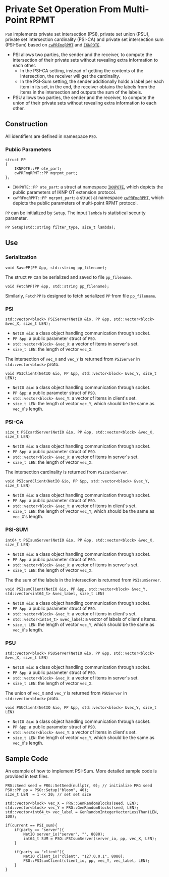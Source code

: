 # Private Set Operation From Multi-Point RPMT
`PSO` implements private set intersection (PSI), private set union (PSU), private set intersection cardinality (PSI-CA) and private set intersection sum (PSI-Sum) based on [`cwPRFmqRPMT`](../rpmt/cwprf_mqrpmt.md) and [`IKNPOTE`](../ot/iknp_ote.md).

* PSI allows two parties, the sender and the receiver, to compute the intersection of their private sets without revealing extra information to each other.
    - In the PSI-CA setting, instead of getting the contents of the intersection, the receiver will get the cardinality.
    - In the PSI-Sum setting, the sender additionally holds a label per each item in its set, in the end, the receiver obtains the labels from the items in the intersection and outputs the sum of the labels. 
* PSU allows two parties, the sender and the receiver, to compute the union of their private sets without revealing extra information to each other.


## Construction
All identifiers are defined in namespace `PSO`.

### Public Parameters
```
struct PP
{
    IKNPOTE::PP ote_part; 
    cwPRFmqRPMT::PP mqrpmt_part; 
};
```
* `IKNPOTE::PP ote_part`: a struct at namespace [`IKNPOTE`](../ot/iknp_ote.md), which depicts the public parameters of IKNP OT extension protocol.
* `cwPRFmqRPMT::PP mqrpmt_part`: a struct at namespace [`cwPRFmqRPMT`](../rpmt/cwprf_mqrpmt.md), which depicts the public parameters of multi-point RPMT protocol.

`PP` can be initialized by `Setup`. The input `lambda` is statistical security parameter.
```
PP Setup(std::string filter_type, size_t lambda);
```


## Use
### Serialization
```
void SavePP(PP &pp, std::string pp_filename);
```
The struct `PP` can be serialized and saved to file `pp_filename`.
```
void FetchPP(PP &pp, std::string pp_filename);
```
Similarly, `FetchPP` is designed to fetch serialized `PP` from file `pp_filename`.

### PSI
```
std::vector<block> PSIServer(NetIO &io, PP &pp, std::vector<block> &vec_X, size_t LEN);
```
* `NetIO &io`: a class object handling communication through socket.
* `PP &pp`: a public parameter struct of `PSO`.
* `std::vector<block> &vec_X`: a vector of items in server's set.
* `size_t LEN`: the length of vector `vec_X`.

The intersection of `vec_X` and `vec_Y` is returned from `PSIServer` in `std::vector<block>` proto.

```
void PSIClient(NetIO &io, PP &pp, std::vector<block> &vec_Y, size_t LEN);
``` 
* `NetIO &io`: a class object handling communication through socket.
* `PP &pp`: a public parameter struct of `PSO`.
* `std::vector<block> &vec_Y`: a vector of items in client's set.
* `size_t LEN`: the length of vector `vec_Y`, which should be the same as `vec_X`'s length.

### PSI-CA
```
size_t PSIcardServer(NetIO &io, PP &pp, std::vector<block> &vec_X, size_t LEN)
```
* `NetIO &io`: a class object handling communication through socket.
* `PP &pp`: a public parameter struct of `PSO`.
* `std::vector<block> &vec_X`: a vector of items in server's set.
* `size_t LEN`: the length of vector `vec_X`.

The intersection cardinality is returned from `PSIcardServer`.

```
void PSIcardClient(NetIO &io, PP &pp, std::vector<block> &vec_Y, size_t LEN) 
```
* `NetIO &io`: a class object handling communication through socket.
* `PP &pp`: a public parameter struct of `PSO`.
* `std::vector<block> &vec_Y`: a vector of items in client's set.
* `size_t LEN`: the length of vector `vec_Y`, which should be the same as `vec_X`'s length.

### PSI-SUM
```
int64_t PSIsumServer(NetIO &io, PP &pp, std::vector<block> &vec_X, size_t LEN) 
```
* `NetIO &io`: a class object handling communication through socket.
* `PP &pp`: a public parameter struct of `PSO`.
* `std::vector<block> &vec_X`: a vector of items in server's set.
* `size_t LEN`: the length of vector `vec_X`.

The the sum of the labels in the intersection is returned from `PSIsumServer`.

```
void PSIsumClient(NetIO &io, PP &pp, std::vector<block> &vec_Y, std::vector<int64_t> &vec_label, size_t LEN) 
```
* `NetIO &io`: a class object handling communication through socket.
* `PP &pp`: a public parameter struct of `PSO`.
* `std::vector<block> &vec_Y`: a vector of items in client's set.
* `std::vector<int64_t> &vec_label`: a vector of labels of client's items.
* `size_t LEN`: the length of vector `vec_Y`, which should be the same as `vec_X`'s length.

### PSU
```
std::vector<block> PSUServer(NetIO &io, PP &pp, std::vector<block> &vec_X, size_t LEN) 
```
* `NetIO &io`: a class object handling communication through socket.
* `PP &pp`: a public parameter struct of `PSO`.
* `std::vector<block> &vec_X`: a vector of items in server's set.
* `size_t LEN`: the length of vector `vec_X`.

The union of `vec_X` and `vec_Y` is returned from `PSUServer` in `std::vector<block>` proto.

```
void PSUClient(NetIO &io, PP &pp, std::vector<block> &vec_Y, size_t LEN) 
```
* `NetIO &io`: a class object handling communication through socket.
* `PP &pp`: a public parameter struct of `PSO`.
* `std::vector<block> &vec_Y`: a vector of items in client's set.
* `size_t LEN`: the length of vector `vec_Y`, which should be the same as `vec_X`'s length.


## Sample Code
An example of how to implement PSI-Sum. More detailed sample code is provided in test files.
```
PRG::Seed seed = PRG::SetSeed(nullptr, 0); // initialize PRG seed
PSO::PP pp = PSO::Setup("bloom", 40);
size_t LEN  = 1 << 20; // set set size

std::vector<block> vec_X = PRG::GenRandomBlocks(seed, LEN);
std::vector<block> vec_Y = PRG::GenRandomBlocks(seed, LEN);
std::vector<int64_t> vec_label = GenRandomIntegerVectorLessThan(LEN, 100);

if(current == PSI_sum){
    if(party == "server"){
        NetIO server_io("server", "", 8080);
        int64_t SUM = PSO::PSIsumServer(server_io, pp, vec_X, LEN);
    }
    
    if(party == "client"){
        NetIO client_io("client", "127.0.0.1", 8080);        
        PSO::PSIsumClient(client_io, pp, vec_Y, vec_label, LEN);
    } 
}
```
